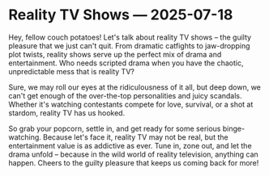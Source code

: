 # Reality TV Shows — 2025-07-18

Hey, fellow couch potatoes! Let's talk about reality TV shows – the guilty pleasure that we just can't quit. From dramatic catfights to jaw-dropping plot twists, reality shows serve up the perfect mix of drama and entertainment. Who needs scripted drama when you have the chaotic, unpredictable mess that is reality TV?

Sure, we may roll our eyes at the ridiculousness of it all, but deep down, we can't get enough of the over-the-top personalities and juicy scandals. Whether it's watching contestants compete for love, survival, or a shot at stardom, reality TV has us hooked.

So grab your popcorn, settle in, and get ready for some serious binge-watching. Because let's face it, reality TV may not be real, but the entertainment value is as addictive as ever. Tune in, zone out, and let the drama unfold – because in the wild world of reality television, anything can happen. Cheers to the guilty pleasure that keeps us coming back for more!